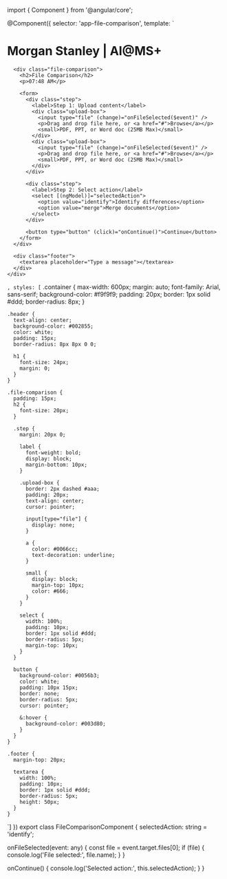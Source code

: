 import { Component } from '@angular/core';

@Component({
  selector: 'app-file-comparison',
  template: `
    <div class="container">
      <div class="header">
        <h1>Morgan Stanley | AI@MS+</h1>
      </div>

      <div class="file-comparison">
        <h2>File Comparison</h2>
        <p>07:48 AM</p>
        
        <form>
          <div class="step">
            <label>Step 1: Upload content</label>
            <div class="upload-box">
              <input type="file" (change)="onFileSelected($event)" />
              <p>Drag and drop file here, or <a href="#">Browse</a></p>
              <small>PDF, PPT, or Word doc (25MB Max)</small>
            </div>
            <div class="upload-box">
              <input type="file" (change)="onFileSelected($event)" />
              <p>Drag and drop file here, or <a href="#">Browse</a></p>
              <small>PDF, PPT, or Word doc (25MB Max)</small>
            </div>
          </div>
          
          <div class="step">
            <label>Step 2: Select action</label>
            <select [(ngModel)]="selectedAction">
              <option value="identify">Identify differences</option>
              <option value="merge">Merge documents</option>
            </select>
          </div>

          <button type="button" (click)="onContinue()">Continue</button>
        </form>
      </div>

      <div class="footer">
        <textarea placeholder="Type a message"></textarea>
      </div>
    </div>
  `,
  styles: [`
    .container {
      max-width: 600px;
      margin: auto;
      font-family: Arial, sans-serif;
      background-color: #f9f9f9;
      padding: 20px;
      border: 1px solid #ddd;
      border-radius: 8px;
    }

    .header {
      text-align: center;
      background-color: #002855;
      color: white;
      padding: 15px;
      border-radius: 8px 8px 0 0;

      h1 {
        font-size: 24px;
        margin: 0;
      }
    }

    .file-comparison {
      padding: 15px;
      h2 {
        font-size: 20px;
      }

      .step {
        margin: 20px 0;

        label {
          font-weight: bold;
          display: block;
          margin-bottom: 10px;
        }

        .upload-box {
          border: 2px dashed #aaa;
          padding: 20px;
          text-align: center;
          cursor: pointer;

          input[type="file"] {
            display: none;
          }

          a {
            color: #0066cc;
            text-decoration: underline;
          }

          small {
            display: block;
            margin-top: 10px;
            color: #666;
          }
        }

        select {
          width: 100%;
          padding: 10px;
          border: 1px solid #ddd;
          border-radius: 5px;
          margin-top: 10px;
        }
      }

      button {
        background-color: #0056b3;
        color: white;
        padding: 10px 15px;
        border: none;
        border-radius: 5px;
        cursor: pointer;

        &:hover {
          background-color: #003d80;
        }
      }
    }

    .footer {
      margin-top: 20px;

      textarea {
        width: 100%;
        padding: 10px;
        border: 1px solid #ddd;
        border-radius: 5px;
        height: 50px;
      }
    }
  `]
})
export class FileComparisonComponent {
  selectedAction: string = 'identify';

  onFileSelected(event: any) {
    const file = event.target.files[0];
    if (file) {
      console.log('File selected:', file.name);
    }
  }

  onContinue() {
    console.log('Selected action:', this.selectedAction);
  }
}
